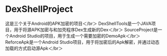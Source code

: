 # DexShellProject
这是三个关于Android的APK加密的项目＜/br＞
DexShellTools是一个JAVA项目，用于将源APK加密与和加壳程序Dex生成新的Dex＜/br＞
SourceProject是一个Android Studio的项目，用于生成一个需要加密的DemoApk＜/br＞
ReforceApk是一个Android Studio项目，用于将加密后的Apk解密，并通过动态加载的方式启动源Apk＜/br＞
